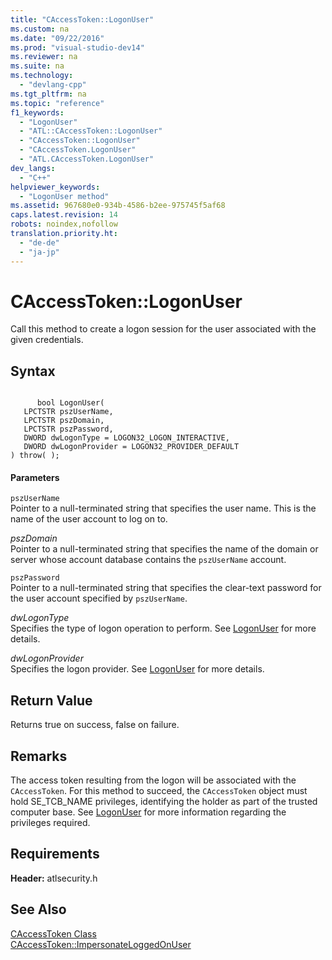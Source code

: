 ```yaml
---
title: "CAccessToken::LogonUser"
ms.custom: na
ms.date: "09/22/2016"
ms.prod: "visual-studio-dev14"
ms.reviewer: na
ms.suite: na
ms.technology: 
  - "devlang-cpp"
ms.tgt_pltfrm: na
ms.topic: "reference"
f1_keywords: 
  - "LogonUser"
  - "ATL::CAccessToken::LogonUser"
  - "CAccessToken::LogonUser"
  - "CAccessToken.LogonUser"
  - "ATL.CAccessToken.LogonUser"
dev_langs: 
  - "C++"
helpviewer_keywords: 
  - "LogonUser method"
ms.assetid: 967680e0-934b-4586-b2ee-975745f5af68
caps.latest.revision: 14
robots: noindex,nofollow
translation.priority.ht: 
  - "de-de"
  - "ja-jp"
---
```

# CAccessToken::LogonUser
Call this method to create a logon session for the user associated with the given credentials.  
  
## Syntax  
  
```  
  
      bool LogonUser(  
   LPCTSTR pszUserName,  
   LPCTSTR pszDomain,  
   LPCTSTR pszPassword,  
   DWORD dwLogonType = LOGON32_LOGON_INTERACTIVE,  
   DWORD dwLogonProvider = LOGON32_PROVIDER_DEFAULT   
) throw( );  
```  
  
#### Parameters  
 `pszUserName`  
 Pointer to a null-terminated string that specifies the user name. This is the name of the user account to log on to.  
  
 *pszDomain*  
 Pointer to a null-terminated string that specifies the name of the domain or server whose account database contains the `pszUserName` account.  
  
 `pszPassword`  
 Pointer to a null-terminated string that specifies the clear-text password for the user account specified by `pszUserName`.  
  
 *dwLogonType*  
 Specifies the type of logon operation to perform. See [LogonUser](http://msdn.microsoft.com/library/windows/desktop/aa378184) for more details.  
  
 *dwLogonProvider*  
 Specifies the logon provider. See [LogonUser](http://msdn.microsoft.com/library/windows/desktop/aa378184) for more details.  
  
## Return Value  
 Returns true on success, false on failure.  
  
## Remarks  
 The access token resulting from the logon will be associated with the `CAccessToken`. For this method to succeed, the `CAccessToken` object must hold SE_TCB_NAME privileges, identifying the holder as part of the trusted computer base. See [LogonUser](http://msdn.microsoft.com/library/windows/desktop/aa378184) for more information regarding the privileges required.  
  
## Requirements  
 **Header:** atlsecurity.h  
  
## See Also  
 [CAccessToken Class](../vs140/caccesstoken-class.md)   
 [CAccessToken::ImpersonateLoggedOnUser](../vs140/caccesstoken--impersonateloggedonuser.md)